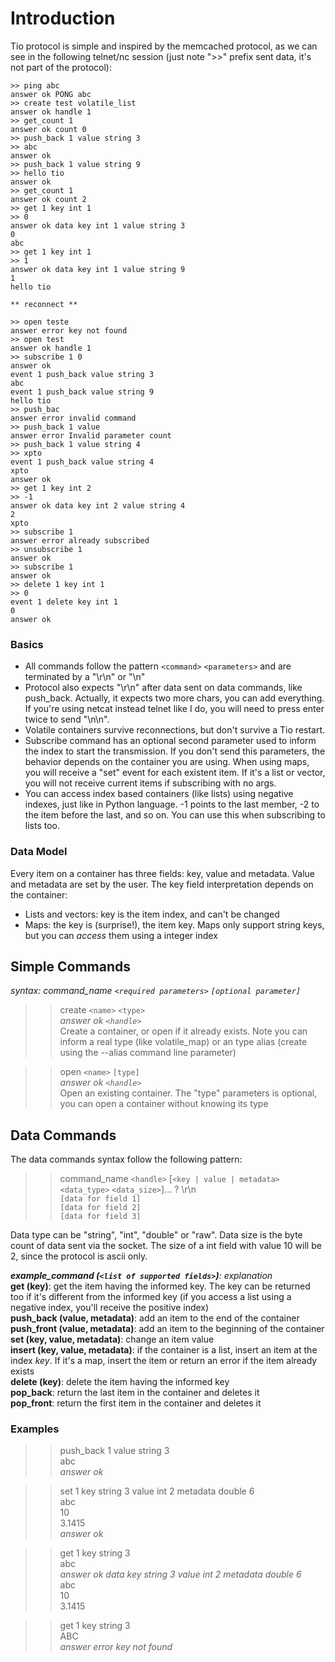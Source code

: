 # Introduction #

Tio protocol is simple and inspired by the memcached protocol, as we can see in the following telnet/nc session (just note ">>" prefix sent data, it's not part of the protocol):

```
>> ping abc
answer ok PONG abc
>> create test volatile_list
answer ok handle 1
>> get_count 1
answer ok count 0
>> push_back 1 value string 3
>> abc
answer ok
>> push_back 1 value string 9
>> hello tio
answer ok
>> get_count 1
answer ok count 2
>> get 1 key int 1
>> 0
answer ok data key int 1 value string 3
0
abc
>> get 1 key int 1
>> 1
answer ok data key int 1 value string 9
1
hello tio

** reconnect **

>> open teste
answer error key not found
>> open test
answer ok handle 1
>> subscribe 1 0
answer ok
event 1 push_back value string 3
abc
event 1 push_back value string 9
hello tio
>> push_bac
answer error invalid command
>> push_back 1 value
answer error Invalid parameter count
>> push_back 1 value string 4
>> xpto
event 1 push_back value string 4
xpto
answer ok
>> get 1 key int 2
>> -1
answer ok data key int 2 value string 4
2
xpto
>> subscribe 1
answer error already subscribed
>> unsubscribe 1
answer ok
>> subscribe 1
answer ok
>> delete 1 key int 1
>> 0
event 1 delete key int 1
0
answer ok
```

### Basics ###
  * All commands follow the pattern `<command>` `<parameters>` and are terminated by a "\r\n" or "\n"
  * Protocol also expects "\r\n" after data sent on data commands, like push\_back. Actually, it expects two more chars, you can add everything. If you're using netcat instead telnet like I do, you will need to press enter twice to send "\n\n".
  * Volatile containers survive reconnections, but don't survive a Tio restart.
  * Subscribe command has an optional second parameter used to inform the index to start the transmission. If you don't send this parameters, the behavior depends on the container you are using. When using maps, you will receive a "set" event for each existent item. If it's a list or vector, you will not receive current items if subscribing with no args.
  * You can access index based containers (like lists) using negative indexes, just like in Python language. -1 points to the last member, -2 to the item before the last, and so on. You can use this when subscribing to lists too.

### Data Model ###
Every item on a container has three fields: key, value and metadata. Value and metadata are set by the user. The key field interpretation depends on the container:

  * Lists and vectors: key is the item index, and can't be changed
  * Maps: the key is (surprise!), the item key. Maps only support string keys, but you can _access_ them using a integer index


## Simple Commands ##

_syntax: command\_name `<required parameters>` `[optional parameter]`_

>> create `<name>` `<type>`<br />
_answer ok `<handle>`_<br />
Create a container, or open if it already exists. Note you can inform a real type (like volatile\_map) or an type alias (create using the --alias command line parameter)

>> open `<name>` `[type]`<br />
_answer ok `<handle>`_<br />
Open an existing container. The "type" parameters is optional, you can open a container without knowing its type

## Data Commands ##
The data commands syntax follow the following pattern:

>> command\_name `<handle>` [`<key | value | metadata>` `<data_type>` `<data_size>`]... ?
>> \r\n<br />
>> `[data for field 1]`<br />
>> `[data for field 2]`<br />
>> `[data for field 3]`<br />

Data type can be "string", "int", "double" or "raw". Data size is the byte count of data sent via the socket. The size of a int field with value 10 will be 2, since the protocol is ascii only.

_**example\_command (`<list of supported fields>`)**: explanation_<br />
**get (key)**: get the item having the informed key. The key can be returned too if it's different from the informed key (if you access a list using a negative index, you'll receive the positive index)<br />
**push\_back (value, metadata)**: add an item to the end of the container<br />
**push\_front (value, metadata)**: add an item to the beginning of the container<br />
**set (key, value, metadata)**: change an item value<br />
**insert (key, value, metadata)**: if the container is a list, insert an item at the index _key_. If it's a map, insert the item or return an error if the item already exists<br />
**delete (key)**: delete the item having the informed key<br />
**pop\_back**: return the last item in the container and deletes it<br />
**pop\_front**: return the first item in the container and deletes it<br />

### Examples ###
>> push\_back 1 value string 3<br />
>> abc<br />
_answer ok_

>> set 1 key string 3 value int 2 metadata double 6<br />
>> abc<br />
>> 10<br />
>> 3.1415<br />
_answer ok_

>> get 1 key string 3<br />
>> abc<br />
_answer ok data key string 3 value int 2 metadata double 6_<br />
abc<br />
10<br />
3.1415<br />

>> get 1 key string 3<br />
>> ABC<br />
_answer error key not found_<br />